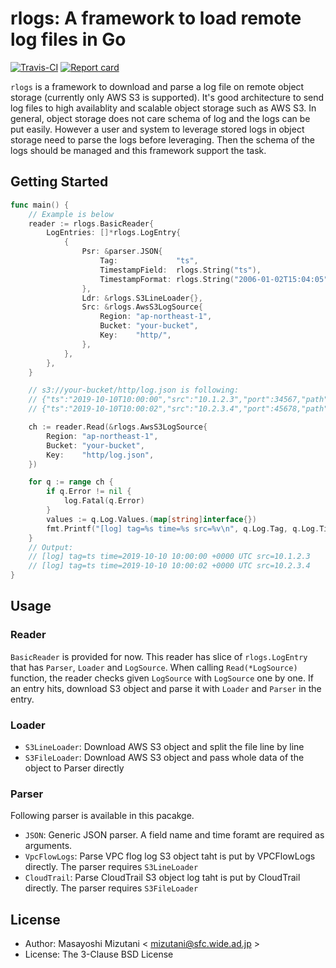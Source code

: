# rlogs: A framework to load remote log files in Go

[![Travis-CI](https://travis-ci.org/m-mizutani/rlogs.svg)](https://travis-ci.org/m-mizutani/rlogs) [![Report card](https://goreportcard.com/badge/github.com/m-mizutani/rlogs)](https://goreportcard.com/report/github.com/m-mizutani/rlogs)

`rlogs` is a framework to download and parse a log file on remote object storage (currently only AWS S3 is supported). It's good architecture to send log files to high availablity and scalable object storage such as AWS S3. In general, object storage does not care schema of log and the logs can be put easily. However a user and system to leverage stored logs in object storage need to parse the logs before leveraging. Then the schema of the logs should be managed and this framework support the task.

## Getting Started

```go
func main() {
	// Example is below
	reader := rlogs.BasicReader{
		LogEntries: []*rlogs.LogEntry{
			{
				Psr: &parser.JSON{
					Tag:             "ts",
					TimestampField:  rlogs.String("ts"),
					TimestampFormat: rlogs.String("2006-01-02T15:04:05"),
				},
				Ldr: &rlogs.S3LineLoader{},
				Src: &rlogs.AwsS3LogSource{
					Region: "ap-northeast-1",
					Bucket: "your-bucket",
					Key:    "http/",
				},
			},
		},
	}

	// s3://your-bucket/http/log.json is following:
	// {"ts":"2019-10-10T10:00:00","src":"10.1.2.3","port":34567,"path":"/hello"}
	// {"ts":"2019-10-10T10:00:02","src":"10.2.3.4","port":45678,"path":"/world"}

	ch := reader.Read(&rlogs.AwsS3LogSource{
		Region: "ap-northeast-1",
		Bucket: "your-bucket",
		Key:    "http/log.json",
	})

	for q := range ch {
		if q.Error != nil {
			log.Fatal(q.Error)
		}
		values := q.Log.Values.(map[string]interface{})
		fmt.Printf("[log] tag=%s time=%s src=%v\n", q.Log.Tag, q.Log.Timestamp, values["src"])
	}
	// Output:
	// [log] tag=ts time=2019-10-10 10:00:00 +0000 UTC src=10.1.2.3
	// [log] tag=ts time=2019-10-10 10:00:02 +0000 UTC src=10.2.3.4
}
```

## Usage

### Reader

`BasicReader` is provided for now. This reader has slice of `rlogs.LogEntry` that has `Parser`, `Loader` and `LogSource`. When calling `Read(*LogSource)` function, the reader checks given `LogSource` with `LogSource` one by one. If an entry hits, download S3 object and parse it with `Loader` and `Parser` in the entry.

### Loader

- `S3LineLoader`: Download AWS S3 object and split the file line by line
- `S3FileLoader`: Download AWS S3 object and pass whole data of the object to Parser directly

### Parser

Following parser is available in this pacakge.

- `JSON`: Generic JSON parser. A field name and time foramt are required as arguments.
- `VpcFlowLogs`: Parse VPC flog log S3 object taht is put by VPCFlowLogs directly. The parser requires `S3LineLoader`
- `CloudTrail`:  Parse CloudTrail S3 object log taht is put by CloudTrail directly. The parser requires `S3FileLoader`

## License

- Author: Masayoshi Mizutani < mizutani@sfc.wide.ad.jp >
- License: The 3-Clause BSD License
